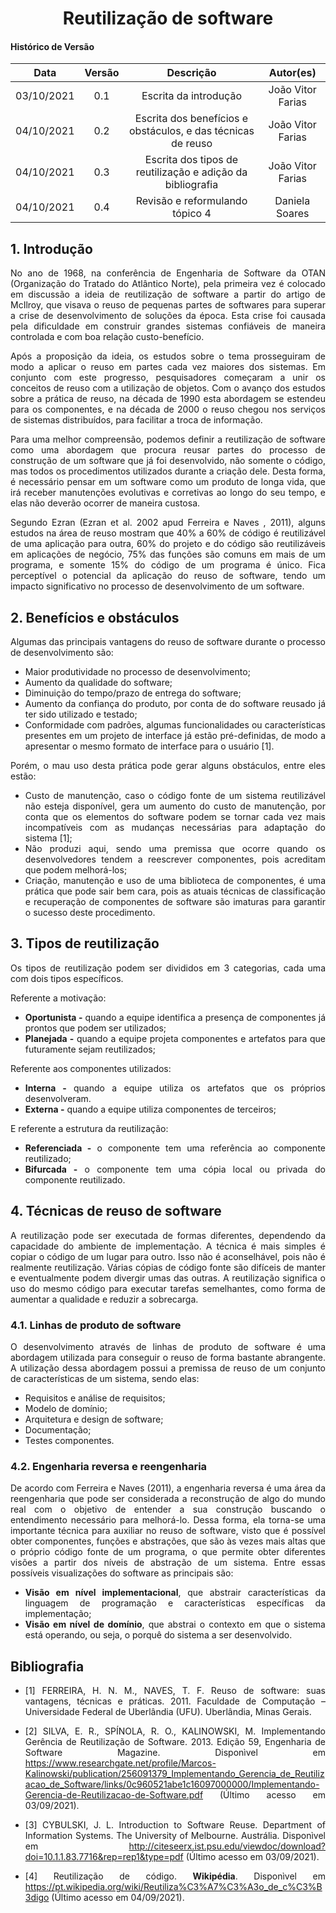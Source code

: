 # <center> Reutilização de software

#### Histórico de Versão
|    Data    | Versão | Descrição            | Autor(es)       |
| :--------: | :----: | :------------------: | :-------------: |
| 03/10/2021 |  0.1  | Escrita da introdução | João Vitor Farias |
| 04/10/2021 |  0.2  | Escrita dos benefícios e obstáculos, e das técnicas de reuso | João Vitor Farias |
| 04/10/2021 |  0.3  | Escrita dos tipos de reutilização e adição da bibliografia | João Vitor Farias |
| 04/10/2021 |  0.4  | Revisão e reformulando tópico 4 | Daniela Soares |

<div align="justify">

## 1. Introdução
No ano de 1968, na conferência de Engenharia de Software da OTAN (Organização do Tratado do Atlântico Norte), pela primeira vez é colocado em discussão a ideia de reutilização de software a partir do artigo de McIlroy, que visava o reuso de pequenas partes de softwares para superar a crise de desenvolvimento de soluções da época. Esta crise foi causada pela dificuldade em construir grandes sistemas confiáveis de maneira controlada e com boa relação custo-benefício.

Após a proposição da ideia, os estudos sobre o tema prosseguiram de modo a aplicar o reuso em partes cada vez maiores dos sistemas. Em conjunto com este progresso, pesquisadores começaram a unir os conceitos de reuso com a utilização de objetos. Com o avanço dos estudos sobre a prática de reuso, na década de 1990 esta abordagem se estendeu para os componentes, e na década de 2000 o reuso chegou nos serviços de sistemas distribuídos, para facilitar a troca de informação.  

Para uma melhor compreensão, podemos definir a reutilização de software como uma abordagem que procura reusar partes do processo de construção de um software que já foi desenvolvido, não somente o código, mas todos os procedimentos utilizados durante a criação dele. Desta forma, é necessário pensar em um software como um produto de longa vida, que irá receber manutenções evolutivas e corretivas ao longo do seu tempo, e elas não deverão ocorrer de maneira custosa.

Segundo Ezran (Ezran et al. 2002 apud Ferreira e Naves , 2011), alguns estudos na área de reuso mostram que 40% a 60% de código é reutilizável de uma aplicação para outra, 60% do projeto e do código são reutilizáveis em aplicações de negócio, 75% das funções são comuns em mais de um programa, e somente 15% do código de um programa é único. Fica perceptível o potencial da aplicação do reuso de software, tendo um impacto significativo no processo de desenvolvimento de um software.

## 2. Benefícios e obstáculos
Algumas das principais vantagens do reuso de software  durante o processo de desenvolvimento são: 
* Maior produtividade no processo de desenvolvimento;
* Aumento da qualidade do software;
* Diminuição do tempo/prazo de entrega do software; 
* Aumento da confiança do produto, por conta de do software reusado já ter sido utilizado e testado;
* Conformidade com padrões, algumas funcionalidades ou características presentes em um projeto de interface já estão pré-definidas, de modo a apresentar o mesmo formato de interface para o usuário [1].

Porém, o mau uso desta prática pode gerar alguns obstáculos, entre eles estão:
* Custo de manutenção, caso o código fonte de um sistema reutilizável não esteja disponível, gera um aumento do custo de manutenção, por conta que os elementos do software podem se tornar cada vez mais incompatíveis com as mudanças necessárias para adaptação do sistema [1];
* Não produzi aqui, sendo uma premissa que ocorre quando os desenvolvedores tendem a reescrever componentes, pois acreditam que podem melhorá-los;
* Criação, manutenção e uso de uma biblioteca de componentes, é uma prática que pode sair bem cara, pois as atuais técnicas de classificação e recuperação de componentes de software são imaturas para garantir o sucesso deste procedimento.
 

## 3. Tipos de reutilização

Os tipos de reutilização podem ser divididos em 3 categorias, cada uma com dois tipos específicos.

Referente a motivação:

* **Oportunista -** quando a equipe identifica a presença de componentes já prontos que podem ser utilizados;
* **Planejada -** quando a equipe projeta componentes e artefatos para que futuramente sejam reutilizados;

Referente aos componentes utilizados:

* **Interna -** quando a equipe utiliza os artefatos que os próprios desenvolveram.
* **Externa -** quando a equipe utiliza componentes de terceiros;

E referente a estrutura da reutilização:

* **Referenciada -** o componente tem uma referência ao componente reutilizado;
* **Bifurcada -** o componente tem uma cópia local ou privada do componente reutilizado.

## 4. Técnicas de reuso de software
  A reutilização pode ser executada de formas diferentes, dependendo da capacidade do ambiente de implementação. A técnica é mais simples é copiar o código de um lugar para outro. Isso não é aconselhável, pois não é realmente reutilização. Várias cópias de código fonte são difíceis de manter e eventualmente podem divergir umas das outras. A reutilização significa o uso do mesmo código para executar tarefas semelhantes, como forma de aumentar a qualidade e reduzir a sobrecarga.

### 4.1. Linhas de produto de software

O desenvolvimento através de linhas de produto de software é uma abordagem utilizada para conseguir o reuso de forma bastante abrangente. A utilização dessa abordagem possui a premissa de reuso de um conjunto de características de um sistema, sendo elas:

* Requisitos e análise de requisitos;
* Modelo de domínio;
* Arquitetura e design de software;
* Documentação;
* Testes componentes.

### 4.2. Engenharia reversa e reengenharia

De acordo com Ferreira e Naves (2011), a engenharia reversa é uma área da reengenharia que pode ser considerada a reconstrução de algo do mundo real com o objetivo de entender a sua construção buscando  o entendimento necessário para melhorá-lo. Dessa forma, ela torna-se uma importante técnica para auxiliar no reuso de software, visto que é possível obter componentes, funções e abstrações, que são às vezes mais altas que o próprio código fonte de um programa, o que permite obter diferentes visões a partir dos níveis de abstração de um sistema. Entre essas possíveis visualizações do software as principais são:

* **Visão em nível implementacional**, que abstrair características da linguagem de programação e características específicas da implementação;
* **Visão em nível de domínio**, que abstrai o contexto em que o sistema está  operando, ou seja, o porquê do sistema a ser desenvolvido.

## Bibliografia

* [1] FERREIRA, H. N. M., NAVES, T. F. Reuso de software: suas vantagens, técnicas e práticas. 2011. Faculdade de Computação – Universidade Federal de Uberlândia (UFU). Uberlândia, Minas Gerais.

* [2] SILVA, E. R., SPÍNOLA, R. O., KALINOWSKI, M. Implementando Gerência de Reutilização de Software. 2013. Edição 59, Engenharia de Software Magazine. Disponìvel em <https://www.researchgate.net/profile/Marcos-Kalinowski/publication/256091379_Implementando_Gerencia_de_Reutilizacao_de_Software/links/0c960521abe1c16097000000/Implementando-Gerencia-de-Reutilizacao-de-Software.pdf> (Último acesso em 03/09/2021).

* [3] CYBULSKI, J. L. Introduction to Software Reuse. Department of Information Systems. The University of Melbourne. Austrália. Disponìvel em <http://citeseerx.ist.psu.edu/viewdoc/download?doi=10.1.1.83.7716&rep=rep1&type=pdf> (Último acesso em 03/09/2021).

* [4] Reutilização de código. **Wikipédia**. Disponìvel em <https://pt.wikipedia.org/wiki/Reutiliza%C3%A7%C3%A3o_de_c%C3%B3digo> (Último acesso em 04/09/2021).

</div>
